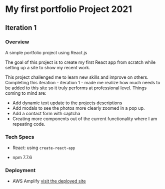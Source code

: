 # My first portfolio Project 2021
## Iteration 1

### Overview

A simple portfolio project using React.js

The goal of this project is to create my first React app from scratch while setting up a site to show my recent work.

This project challenged me to learn new skills and improve on others. Completing this iteration - iteration 1 - made me realize how much needs to be added to this site so it truly performs at professional level. 
Things coming to mind are:

  - Add dynamic text update to the projects descriptions
  - Add modals to see the photos more clearly zoomed in a pop up.
  - Add a contact form with captcha
  - Creating more components out of the current functionality where I am repeating code.

### Tech Specs

- React:  using `create-react-app`

- npm 7.7.6

### Deployment

- AWS Amplify [visit the deployed site](https://www.nicorithner.com)

